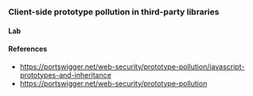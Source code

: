 ### Client-side prototype pollution in third-party libraries
#### Lab
#### References
+ https://portswigger.net/web-security/prototype-pollution/javascript-prototypes-and-inheritance
+ https://portswigger.net/web-security/prototype-pollution

